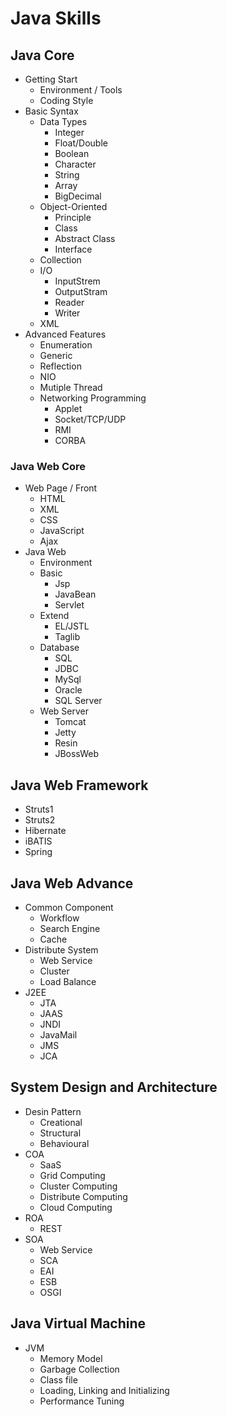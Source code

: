 # Java Skills

## Java Core

+ Getting Start
    * Environment / Tools
    * Coding Style
+ Basic Syntax
    * Data Types
        - Integer
        - Float/Double
        - Boolean
        - Character
        - String
        - Array
        - BigDecimal
    * Object-Oriented
        - Principle
        - Class
        - Abstract Class
        - Interface
    * Collection
    * I/O
        - InputStrem
        - OutputStram
        - Reader
        - Writer
    * XML
+ Advanced Features
    * Enumeration
    * Generic
    * Reflection
    * NIO
    * Mutiple Thread
    * Networking Programming
        - Applet
        - Socket/TCP/UDP
        - RMI
        - CORBA

### Java Web Core

+ Web Page / Front
    * HTML
    * XML
    * CSS
    * JavaScript
    * Ajax
+ Java Web
    * Environment
    * Basic
        - Jsp
        - JavaBean
        - Servlet
    * Extend
        - EL/JSTL
        - Taglib
    * Database
        - SQL
        - JDBC
        - MySql
        - Oracle
        - SQL Server
    * Web Server
        - Tomcat
        - Jetty
        - Resin
        - JBossWeb

## Java Web Framework

+ Struts1
+ Struts2
+ Hibernate
+ iBATIS
+ Spring

## Java Web Advance

+ Common Component
    * Workflow
    * Search Engine
    * Cache
+ Distribute System
    * Web Service
    * Cluster
    * Load Balance
+ J2EE
    - JTA
    - JAAS
    - JNDI
    - JavaMail
    - JMS
    - JCA

## System Design and Architecture

+ Desin Pattern
    * Creational
    * Structural
    * Behavioural
+ COA
    * SaaS
    * Grid Computing
    * Cluster Computing
    * Distribute Computing
    * Cloud Computing
+ ROA
    * REST
+ SOA
    * Web Service
    * SCA
    * EAI
    * ESB
    * OSGI

## Java Virtual Machine

+ JVM
    * Memory Model
    * Garbage Collection
    * Class file
    * Loading, Linking and Initializing
    * Performance Tuning
